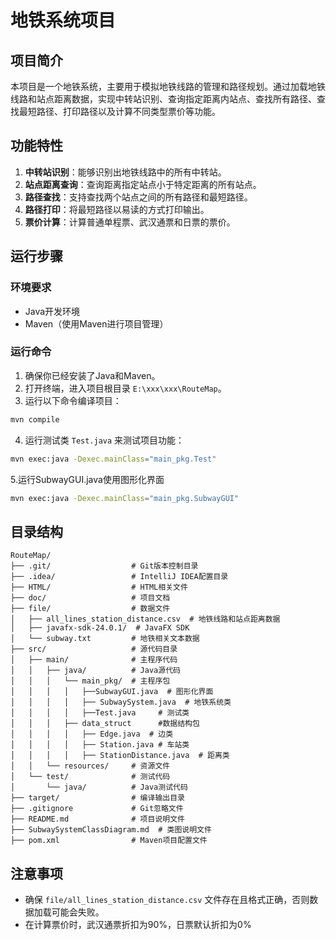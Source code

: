# 地铁系统项目

## 项目简介
本项目是一个地铁系统，主要用于模拟地铁线路的管理和路径规划。通过加载地铁线路和站点距离数据，实现中转站识别、查询指定距离内站点、查找所有路径、查找最短路径、打印路径以及计算不同类型票价等功能。

## 功能特性
1. **中转站识别**：能够识别出地铁线路中的所有中转站。
2. **站点距离查询**：查询距离指定站点小于特定距离的所有站点。
3. **路径查找**：支持查找两个站点之间的所有路径和最短路径。
4. **路径打印**：将最短路径以易读的方式打印输出。
5. **票价计算**：计算普通单程票、武汉通票和日票的票价。

## 运行步骤
### 环境要求
- Java开发环境
- Maven（使用Maven进行项目管理）

### 运行命令
1. 确保你已经安装了Java和Maven。
2. 打开终端，进入项目根目录 `E:\xxx\xxx\RouteMap`。
3. 运行以下命令编译项目：
```sh
mvn compile
```
4. 运行测试类 `Test.java` 来测试项目功能：
```sh
mvn exec:java -Dexec.mainClass="main_pkg.Test"
```
5.运行SubwayGUI.java使用图形化界面
```sh
mvn exec:java -Dexec.mainClass="main_pkg.SubwayGUI"
``` 
## 目录结构
```
RouteMap/
├── .git/                  # Git版本控制目录
├── .idea/                 # IntelliJ IDEA配置目录
├── HTML/                  # HTML相关文件
├── doc/                   # 项目文档
├── file/                  # 数据文件
│   ├── all_lines_station_distance.csv  # 地铁线路和站点距离数据
│   ├── javafx-sdk-24.0.1/  # JavaFX SDK
│   └── subway.txt         # 地铁相关文本数据
├── src/                   # 源代码目录
│   ├── main/              # 主程序代码
│   │   ├── java/          # Java源代码
│   │   │   └── main_pkg/  # 主程序包
│   │   │   │   ├──SubwayGUI.java  # 图形化界面
│   │   │   │   ├── SubwaySystem.java  # 地铁系统类
│   │   │   │   ├──Test.java     # 测试类            
│   │   │   ├── data_struct      #数据结构包
│   │   │   │   ├── Edge.java  # 边类
│   │   │   │   ├── Station.java # 车站类
│   │   │   │   ├── StationDistance.java  # 距离类
│   │   └── resources/     # 资源文件
│   └── test/              # 测试代码
│       └── java/          # Java测试代码
├── target/                # 编译输出目录
├── .gitignore             # Git忽略文件
├── README.md              # 项目说明文件
├── SubwaySystemClassDiagram.md  # 类图说明文件
├── pom.xml                # Maven项目配置文件
```


## 注意事项
- 确保 `file/all_lines_station_distance.csv` 文件存在且格式正确，否则数据加载可能会失败。
- 在计算票价时，武汉通票折扣为90%，日票默认折扣为0%